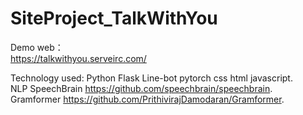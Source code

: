# SiteProject_TalkWithYou
Demo web：  
https://talkwithyou.serveirc.com/  
  
 Technology used: Python Flask Line-bot pytorch css html javascript.  
 NLP SpeechBrain https://github.com/speechbrain/speechbrain.  
 Gramformer https://github.com/PrithivirajDamodaran/Gramformer.  
 
 

